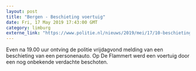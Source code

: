 ```yaml
---
layout: post
title: "Bergen - Beschieting voertuig"
date: Fri, 17 May 2019 17:43:00 GMT
category: limburg
externe_link: "https://www.politie.nl/nieuws/2019/mei/17/10-beschieting-voertuig.html"
---
```


Even na 19.00 uur ontving de politie vrijdagvond melding van een beschieting van een personenauto. Op De Flammert werd een voertuig door een nog onbekende verdachte beschoten.
